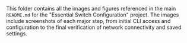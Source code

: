 This folder contains all the images and figures referenced in the main `README.md` for the "Essential Switch Configuration" project. The images include screenshots of each major step, from initial CLI access and configuration to the final verification of network connectivity and saved settings.
